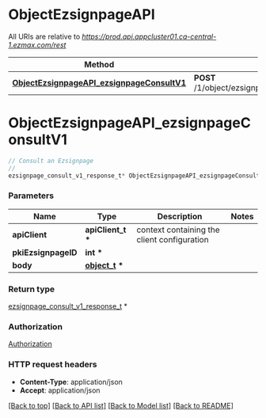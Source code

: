 # ObjectEzsignpageAPI

All URIs are relative to *https://prod.api.appcluster01.ca-central-1.ezmax.com/rest*

Method | HTTP request | Description
------------- | ------------- | -------------
[**ObjectEzsignpageAPI_ezsignpageConsultV1**](ObjectEzsignpageAPI.md#ObjectEzsignpageAPI_ezsignpageConsultV1) | **POST** /1/object/ezsignpage/{pkiEzsignpageID}/consult | Consult an Ezsignpage


# **ObjectEzsignpageAPI_ezsignpageConsultV1**
```c
// Consult an Ezsignpage
//
ezsignpage_consult_v1_response_t* ObjectEzsignpageAPI_ezsignpageConsultV1(apiClient_t *apiClient, int *pkiEzsignpageID, object_t *body);
```

### Parameters
Name | Type | Description  | Notes
------------- | ------------- | ------------- | -------------
**apiClient** | **apiClient_t \*** | context containing the client configuration |
**pkiEzsignpageID** | **int \*** |  | 
**body** | **[object_t](object.md) \*** |  | 

### Return type

[ezsignpage_consult_v1_response_t](ezsignpage_consult_v1_response.md) *


### Authorization

[Authorization](../README.md#Authorization)

### HTTP request headers

 - **Content-Type**: application/json
 - **Accept**: application/json

[[Back to top]](#) [[Back to API list]](../README.md#documentation-for-api-endpoints) [[Back to Model list]](../README.md#documentation-for-models) [[Back to README]](../README.md)

